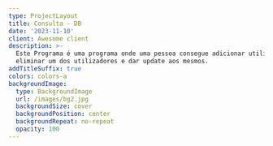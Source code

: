 ```yaml
---
type: ProjectLayout
title: Consulta - DB
date: '2023-11-10'
client: Awesome client
description: >-
  Este Programa é uma programa onde uma pessoa consegue adicionar utilizador,
  eliminar um dos utilizadores e dar update aos mesmos.
addTitleSuffix: true
colors: colors-a
backgroundImage:
  type: BackgroundImage
  url: /images/bg2.jpg
  backgroundSize: cover
  backgroundPosition: center
  backgroundRepeat: no-repeat
  opacity: 100
---
```

